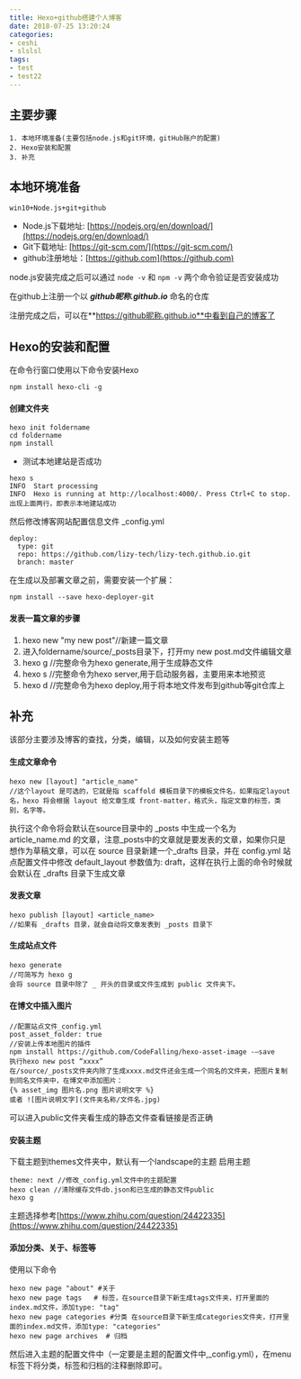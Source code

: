 ```yaml
---
title: Hexo+github搭建个人博客
date: 2018-07-25 13:20:24
categories: 
- ceshi
- slslsl
tags: 
- test
- test22
---
```


## 主要步骤

```
1. 本地环境准备(主要包括node.js和git环境，gitHub账户的配置)
2. Hexo安装和配置
3. 补充
```
## 本地环境准备
```
win10+Node.js+git+github
```
- Node.js下载地址: [https://nodejs.org/en/download/](https://nodejs.org/en/download/)
- Git下载地址: [https://git-scm.com/](https://git-scm.com/)
- github注册地址：[https://github.com](https://github.com)
<!-- more -->

node.js安装完成之后可以通过 `node -v` 和 `npm -v` 两个命令验证是否安装成功

在github上注册一个以 ***github昵称.github.io*** 命名的仓库
  
注册完成之后，可以在**https://github昵称.github.io**中看到自己的博客了

## Hexo的安装和配置
在命令行窗口使用以下命令安装Hexo
```
npm install hexo-cli -g
```
#### 创建文件夹
```
hexo init foldername
cd foldername
npm install
```
- 测试本地建站是否成功

```
hexo s
INFO  Start processing
INFO  Hexo is running at http://localhost:4000/. Press Ctrl+C to stop.
出现上面两行，即表示本地建站成功
```

然后修改博客网站配置信息文件 _config.yml 
```
deploy:
  type: git
  repo: https://github.com/lizy-tech/lizy-tech.github.io.git
  branch: master
```

在生成以及部署文章之前，需要安装一个扩展：
```
npm install --save hexo-deployer-git
```
#### 发表一篇文章的步骤
1. hexo new "my new post"//新建一篇文章
2. 进入foldername/source/_posts目录下，打开my new post.md文件编辑文章
3. hexo g //完整命令为hexo generate,用于生成静态文件
4. hexo s //完整命令为hexo server,用于启动服务器，主要用来本地预览
5. hexo d //完整命令为hexo deploy,用于将本地文件发布到github等git仓库上


## 补充

该部分主要涉及博客的查找，分类，编辑，以及如何安装主题等
#### 生成文章命令
```
hexo new [layout] "article_name"
//这个layout 是可选的，它就是指 scaffold 模板目录下的模板文件名，如果指定layout名，hexo 将会根据 layout 给文章生成 front-matter，格式头，指定文章的标签，类别，名字等。
```
执行这个命令将会默认在source目录中的 _posts 中生成一个名为 article_name.md 的文章，注意_posts中的文章就是要发表的文章，如果你只是想作为草稿文章，可以在 source 目录新建一个_drafts 目录，并在 config.yml 站点配置文件中修改 default_layout 参数值为: draft，这样在执行上面的命令时候就会默认在 _drafts 目录下生成文章
#### 发表文章
```
hexo publish [layout] <article_name>
//如果有 _drafts 目录，就会自动将文章发表到 _posts 目录下
```
#### 生成站点文件
```
hexo generate
//可简写为 hexo g
会将 source 目录中除了 _ 开头的目录或文件生成到 public 文件夹下。
```
####  在博文中插入图片
```
//配置站点文件_config.yml
post_asset_folder: true 
//安装上传本地图片的插件 
npm install https://github.com/CodeFalling/hexo-asset-image -–save
执行hexo new post “xxxx” 
在/source/_posts文件夹内除了生成xxxx.md文件还会生成一个同名的文件夹，把图片复制到同名文件夹中，在博文中添加图片：
{% asset_img 图片名.png 图片说明文字 %}
或者 ![图片说明文字](文件夹名称/文件名.jpg)
```
可以进入public文件夹看生成的静态文件查看链接是否正确


#### 安装主题
下载主题到themes文件夹中，默认有一个landscape的主题
启用主题
```
theme: next //修改_config.yml文件中的主题配置
hexo clean //清除缓存文件db.json和已生成的静态文件public
hexo g
```
主题选择参考[https://www.zhihu.com/question/24422335](https://www.zhihu.com/question/24422335)

#### 添加分类、关于、标签等
使用以下命令
```
hexo new page "about" #关于
hexo new page tags   # 标签，在source目录下新生成tags文件夹，打开里面的index.md文件，添加type: "tag"
hexo new page categories #分类 在source目录下新生成categories文件夹，打开里面的index.md文件，添加type: "categories"
hexo new page archives  # 归档
```
然后进入主题的配置文件中（一定要是主题的配置文件中,_config.yml），在menu标签下将分类，标签和归档的注释删除即可。



